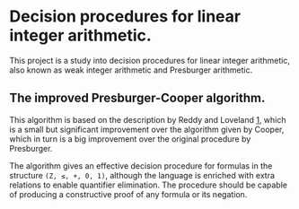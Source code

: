 # Decision procedures for linear integer arithmetic.
This project is a study into decision procedures for linear integer arithmetic, 
also known as weak integer arithmetic and Presburger arithmetic.

## The improved Presburger-Cooper algorithm.
This algorithm is based on the description by Reddy and Loveland [1], which is a 
small but significant improvement over the algorithm given by Cooper, which in 
turn is a big improvement over the original procedure by Presburger.

The algorithm gives an effective decision procedure for formulas in the 
structure `(Z, ≤, +, 0, 1)`, although the language is enriched with extra 
relations to enable quantifier elimination. The procedure should be capable 
of producing a constructive proof of any formula or its negation.

[1]: https://dl.acm.org/doi/10.1145/800133.804361
